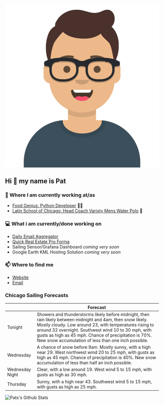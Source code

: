 [![Social banner for p-j-falconer](https://raw.githubusercontent.com/P-J-FALCONER/P-J-FALCONER/master/assets/avataaars.svg)](https://patfalconer.com/)
## Hi :wave: my name is Pat

### 💼 Where I am currently working at/as
- [Food Genius: Python Developer](https://getfoodgenius.com/) 🍔🐍
- [Latin School of Chicago: Head Coach Varisty Mens Water Polo](https://www.latinschool.org/) 🤽


### 💻 What i am currently/done working on
 - [Daily Email Aggregator](https://github.com/P-J-FALCONER/dott_daily_mail)
 - [Quick Real Estate Pro Forma](https://github.com/P-J-FALCONER/henry)
 - Sailing Sensor/Grafana Dashboard *coming very soon*
 - Google Earth KML Hosting Solution *coming very soon*

### 📫 Where to find me
 - [Website](https://patfalconer.com/)
 - [Email](mailto:patrick.j.falconer@gmail.com)


### Chicago Sailing Forecasts
|   | Forecast  |
|---|---|
| Tonight | Showers and thunderstorms likely before midnight, then rain likely between midnight and 4am, then snow likely. Mostly cloudy. Low around 23, with temperatures rising to around 32 overnight. Southwest wind 10 to 30 mph, with gusts as high as 45 mph. Chance of precipitation is 70%. New snow accumulation of less than one inch possible. |
| Wednesday | A chance of snow before 9am. Mostly sunny, with a high near 29. West northwest wind 20 to 25 mph, with gusts as high as 45 mph. Chance of precipitation is 40%. New snow accumulation of less than half an inch possible. |
| Wednesday Night | Clear, with a low around 19. West wind 5 to 15 mph, with gusts as high as 30 mph. |
| Thursday | Sunny, with a high near 43. Southwest wind 5 to 15 mph, with gusts as high as 25 mph. |

![Pats's Github Stats](https://github-readme-stats.vercel.app/api?username=p-j-falconer&show_icons=true&theme=radical)
